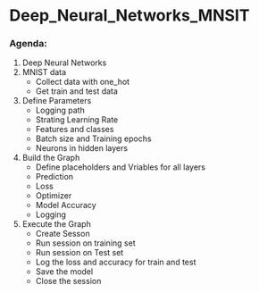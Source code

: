 # Deep_Neural_Networks_MNSIT
### Agenda:
1. Deep Neural Networks
2. MNIST data
	- Collect data with one_hot
	- Get train and test data
3. Define Parameters
	- Logging path
	- Strating Learning Rate
	- Features and classes
	- Batch size and Training epochs
	- Neurons in hidden layers
4. Build the Graph
	- Define placeholders and Vriables for all layers
	- Prediction
	- Loss
	- Optimizer
	- Model Accuracy
	- Logging
5. Execute the Graph
	- Create Sesson
	- Run session on training set
	- Run session on Test set
	- Log the loss and accuracy for train and test
	- Save the model
	- Close the session
